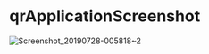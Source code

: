 # qrApplicationScreenshot

![Screenshot_20190728-005818~2](https://user-images.githubusercontent.com/48235441/62002999-f9ae0f00-b0d4-11e9-8c84-432322bf0359.png)
